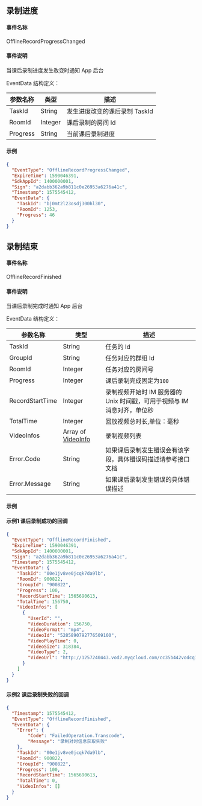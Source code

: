 ## 录制进度

#### 事件名称

OfflineRecordProgressChanged

#### 事件说明

当课后录制进度发生改变时通知 App 后台

EventData 结构定义：

| 参数名称 | 类型    | 描述                         |
| -------- | ------- | ---------------------------- |
| TaskId   | String  | 发生进度改变的课后录制 TaskId |
| RoomId   | Integer | 课后录制的房间 Id             |
| Progress | String  | 当前课后录制进度             |

#### 示例

```json
{
  "EventType": "OfflineRecordProgressChanged",
  "ExpireTime": 1590046391,
  "SdkAppId": 1400000001,
  "Sign": "a2dabb362a9b811c0e26953a6276a41c",
  "Timestamp": 1575545412,
  "EventData": {
    "TaskId": "bj0mt2l23osdj300hl30",
    "RoomId": 1253,
    "Progress": 46
  }
}
```

## 录制结束

#### 事件名称

OfflineRecordFinished

#### 事件说明

当课后录制完成时通知 App 后台

EventData 结构定义：

| 参数名称        | 类型                                                                                  | 描述                                                                                                                                                        |
| --------------- | ------------------------------------------------------------------------------------- | ----------------------------------------------------------------------------------------------------------------------------------------------------------- |
| TaskId          | String                                                                                | 任务的 Id                                                                                                                                                    |
| GroupId         | String                                                                                | 任务对应的群组 Id                                                                                                                                            |
| RoomId          | Integer                                                                               | 任务对应的房间号                                                                                                                                            |
| Progress        | Integer                                                                               | 课后录制完成固定为`100`                                                                                                                                     |
| RecordStartTime | Integer                                                                               | 录制视频开始时 IM 服务器的 Unix 时间戳，可用于视频与 IM 消息对齐，单位秒                                                                                    |
| TotalTime       | Integer                                                                               | 回放视频总时长,单位：毫秒                                                                                                                                   |
| VideoInfos      | Array of [VideoInfo](https://cloud.tencent.com/document/product/1137/40068#VideoInfo) | 录制视频列表                                                                                                                                                |
| Error.Code    | String  | 如果课后录制发生错误会有该字段，具体错误码描述请参考接口文档 |
| Error.Message | String  | 如果课后录制发生错误的具体错误描述                                                                                                     |

#### 示例

#### 示例1 课后录制成功的回调

```json
{
  "EventType": "OfflineRecordFinished",
  "ExpireTime": 1590046391,
  "SdkAppId": 1400000001,
  "Sign": "a2dabb362a9b811c0e26953a6276a41c",
  "Timestamp": 1575545412,
  "EventData": {
    "TaskId": "00e1jv8ve0jcqk7da9lb",
    "RoomId": 900822,
    "GroupId": "900822",
    "Progress": 100,
    "RecordStartTime": 1565690613,
    "TotalTime": 156750,
    "VideoInfos": [
      {
        "UserId": "",
        "VideoDuration": 156750,
        "VideoFormat": "mp4",
        "VideoId": "5285890792776509100",
        "VideoPlayTime": 0,
        "VideoSize": 318384,
        "VideoType": 2,
        "VideoUrl": "http://1257240443.vod2.myqcloud.com/cc35b442vodcq1257240443/video.mp4"
      }
    ]
  }
}
```

#### 示例2 课后录制失败的回调

```json
{
  "Timestamp": 1575545412,
  "EventType": "OfflineRecordFinished",
  "EventData": {
    "Error": {
        "Code": "FailedOperation.Transcode",
        "Message": "录制对时信息获取失败"
    },
    "TaskId": "00e1jv8ve0jcqk7da9lb",
    "RoomId": 900822,
    "GroupId": "900822",
    "Progress": 100,
    "RecordStartTime": 1565690613,
    "TotalTime": 0,
    "VideoInfos": []
  }
}
```

